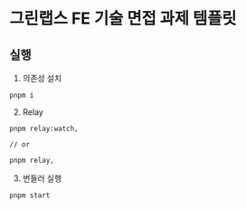 # 그린랩스 FE 기술 면접 과제 템플릿

## 실행

1. 의존성 설치

```
pnpm i
```

2. Relay

```shell
pnpm relay:watch,

// or

pnpm relay,
```

3. 번들러 실행

```shell
pnpm start
```
